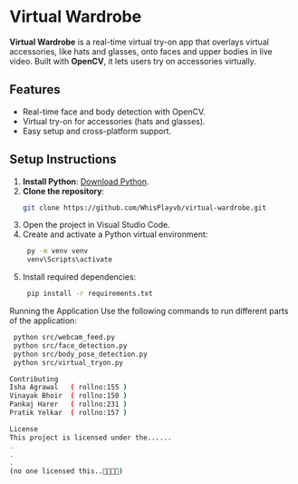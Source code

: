 # Virtual Wardrobe

**Virtual Wardrobe** is a real-time virtual try-on app that overlays virtual accessories, like hats and glasses, onto faces and upper bodies in live video. Built with **OpenCV**, it lets users try on accessories virtually.

## Features
- Real-time face and body detection with OpenCV.
- Virtual try-on for accessories (hats and glasses).
- Easy setup and cross-platform support.

## Setup Instructions
1. **Install Python**: [Download Python](https://www.python.org/downloads/).
2. **Clone the repository**:
   ```bash
   git clone https://github.com/WhisPlayvb/virtual-wardrobe.git


3. Open the project in Visual Studio Code.
4. Create and activate a Python virtual environment:
   ```bash
    py -m venv venv
    venv\Scripts\activate
5. Install required dependencies:
   ```bash
    pip install -r requirements.txt

Running the Application
Use the following commands to run different parts of the application:
   ```bash
    python src/webcam_feed.py
    python src/face_detection.py
    python src/body_pose_detection.py
    python src/virtual_tryon.py

Contributing
 Isha Agrawal   ( rollno:155 )
 Vinayak Bhoir  ( rollno:150 )
 Pankaj Harer   ( rollno:231 )
 Pratik Yelkar  ( rollno:157 )

License
This project is licensed under the...... 
.
.
.
(no one licensed this..😶‍🌫️😶‍🌫️)
